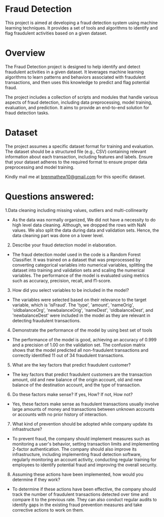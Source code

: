 # Fraud Detection
This project is aimed at developing a fraud detection system 
using machine learning techniques. It provides a set of tools and algorithms to 
identify and flag fraudulent activities based on a given dataset.

# Overview
The Fraud Detection project is designed to help identify and detect fraudulent activities in a given dataset. 
It leverages machine learning algorithms to learn patterns and behaviors associated
with fraudulent transactions, and then uses this knowledge to predict and flag potential fraud.

The project includes a collection of scripts and modules 
that handle various aspects of fraud detection, including 
data preprocessing, model training, evaluation, and prediction. 
It aims to provide an end-to-end solution for fraud detection tasks.

# Dataset
The project assumes a specific dataset format for training and evaluation.
The dataset should be a structured file (e.g., CSV) containing relevant information about each transaction,
including features and labels. Ensure that your dataset adheres to the required format to ensure proper data preprocessing and model training.

 Kindly mail me at brenmathew10@gmail.com for this specific dataset.

# Questions answered:

1.Data cleaning including missing values, outliers and multi-collinearity
 - As the data was normally organized, We did not have a necessity to do high level data cleaning. Although, we dropped the rows with NaN values. We also split the data during data and validation sets. Hence, the data cleaning part was done on a lower level.

2. Describe your fraud detection model in elaboration.
- The fraud detection model used in the code is a Random Forest Classifier. It was trained on a dataset that was preprocessed by converting categorical variables into numerical variables, splitting the dataset into training and validation sets and scaling the numerical variables. The performance of the model is evaluated using metrics such as accuracy, precision, recall, and f1-score.

3. How did you select variables to be included in the model?
- The variables were selected based on their relevance to the target variable, which is 'isFraud'. The 'type', 'amount', 'nameOrig', 'oldbalanceOrg', 'newbalanceOrig', 'nameDest', 'oldbalanceDest', and 'newbalanceDest' were included in the model as they are relevant in detecting fraudulent transactions.

4. Demonstrate the performance of the model by using best set of tools
- The performance of the model is good, achieving an accuracy of 0.999 and a precision of 1.00 on the validation set. The confusion matrix shows that the model predicted all non-fraudulent transactions and correctly identified 11 out of 34 fraudulent transactions.

5. What are the key factors that predict fraudulent customer?
- The key factors that predict fraudulent customers are the transaction amount, old and new balance of the origin account, old and new balance of the destination account, and the type of transaction.

6. Do these factors make sense? If yes, How? If not, How not? 
- Yes, these factors make sense as fraudulent transactions usually involve large amounts of money and transactions between unknown accounts or accounts with no prior history of interaction.

7. What kind of prevention should be adopted while company update its infrastructure?
- To prevent fraud, the company should implement measures such as monitoring a user's behavior, setting transaction limits and implementing 2-factor authentication. The company should also improve its infrastructure, including implementing fraud detection software, regularly monitoring an account activity, conducting regular training for employees to identify potential fraud and improving the overall security.

8. Assuming these actions have been implemented, how would you determine if they work?
- To determine if these actions have been effective, the company should track the number of fraudulent transactions detected over time and compare it to the previous rate. They can also conduct regular audits to identify gaps in the existing fraud prevention measures and take corrective actions to work on them.


